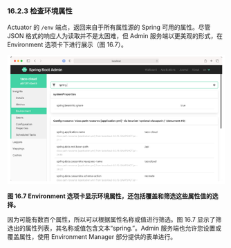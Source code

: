 ### 16.2.3 检查环境属性

Actuator 的 `/env` 端点，返回来自于所有属性源的 Spring 可用的属性。尽管 JSON 格式的响应人为读取并不是太困难，但 Admin 服务端以更美观的形式，在 Environment 选项卡下进行展示（图 16.7）。

![](../../assets/16.7.png)

**图 16.7 Environment 选项卡显示环境属性，还包括覆盖和筛选这些属性值的选择。** <br/>

因为可能有数百个属性，所以可以根据属性名称或值进行筛选。图 16.7 显示了筛选出的属性列表，其名称或值包含文本“spring.”。Admin 服务端也允许您设置或覆盖属性，使用 Environment Manager 部分提供的表单进行。
